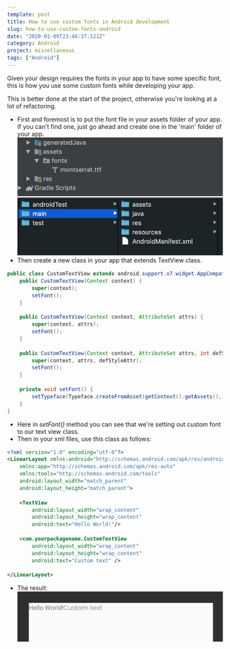 ```yaml
---
template: post
title: How to use custom fonts in Android development
slug: how-to-use-custom-fonts-android
date: "2020-01-09T23:46:37.121Z"
category: Android
project: miscellaneous
tags: ["Android"]
---
```


Given your design requires the fonts in your app to have some specific font, this is how you use some custom fonts while developing your app.

This is better done at the start of the project, otherwise you're looking at a lot of refactoring.

- First and foremost is to put the font file in your assets folder of your app.
  If you can't find one, just go ahead and create one in the 'main' folder of your app.
  <img src="screen1.png">
  <br/>
  <img src="screen2.png">
- Then create a new class in your app that extends TextView class.

```java
public class CustomTextView extends android.support.v7.widget.AppCompatTextView {
    public CustomTextView(Context context) {
        super(context);
        setFont();
    }

    public CustomTextView(Context context, AttributeSet attrs) {
        super(context, attrs);
        setFont();
    }

    public CustomTextView(Context context, AttributeSet attrs, int defStyleAttr) {
        super(context, attrs, defStyleAttr);
        setFont();
    }

    private void setFont() {
        setTypeface(Typeface.createFromAsset(getContext().getAssets(), "fonts/montserrat.ttf"), Typeface.NORMAL);
    }
}

```

- Here in _setFont()_ method you can see that we're setting out custom font to our text view class.
- Then in your xml files, use this class as follows:

```xml
<?xml version="1.0" encoding="utf-8"?>
<LinearLayout xmlns:android="http://schemas.android.com/apk/res/android"
    xmlns:app="http://schemas.android.com/apk/res-auto"
    xmlns:tools="http://schemas.android.com/tools"
    android:layout_width="match_parent"
    android:layout_height="match_parent">

    <TextView
        android:layout_width="wrap_content"
        android:layout_height="wrap_content"
        android:text="Hello World!"/>

    <com.yourpackagename.CustomTextView
        android:layout_width="wrap_content"
        android:layout_height="wrap_content"
        android:text="Custom text" />

</LinearLayout>
```

- The result:
  <img src="screen3.png">
